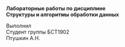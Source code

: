 **Лабораторные работы по дисциплине** <br>
**Структуры и алгоритмы обработки данных**

Выполнил<br>
Студент группы БСТ1902<br>
Птушкин А.Н.<br>
